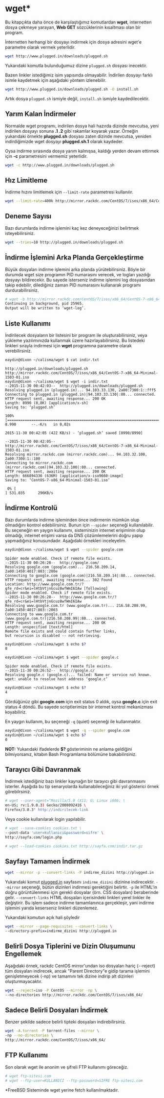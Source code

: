 # wget*

Bu kitapçıkta daha önce de karşılaştığımız komutlardan **wget**, internetten dosya çekmeye yarayan, **Web GET** sözcüklerinin kısaltması olan bir program.

İnternetten herhangi bir dosyayı indirmek için dosya adresini wget'e parametre olarak vermek yeterlidir.

```bash
wget http://www.plugged.in/downloads/plugged.sh
```

Yukarıdaki komutla bulunduğumuz dizine ```plugged.sh``` dosyası inecektir.

Bazen linkler istediğimiz isim yapısında olmayabilir. İndirilen dosyayı farklı isimle kaydetmek için aşağıdaki yöntem izlenebilir.

```bash
wget http://www.plugged.in/downloads/plugged.sh -O install.sh
```

Artık dosya ```plugged.sh``` ismiyle değil, ```install.sh``` ismiyle kaydedilecektir.

## Yarım Kalan İndirmeler

Normalde wget programı, indirilen dosya hali hazırda dizinde mevcutsa, yeni indirilen dosyayı sonuna **.1 .2** gibi rakamlar koyarak yazar. Örneğin yukarıdaki örnekte **plugged.sh** dosyası zaten dizinde mevcutsa, yeniden indirdiğimizde wget dosyayı **plugged.sh.1** olarak kaydeder.

Oysa indirme sırasında dosya yarım kalmışsa, kaldığı yerden devam ettirmek için **-c** parametresini vermemiz yeterlidir.

```bash
wget -c http://www.plugged.in/downloads/plugged.sh
```

## Hız Limitleme

İndirme hızını limitlemek için ```--limit-rate``` parametresi kullanılır.

```bash
wget --limit-rate=400k http://mirror.rackdc.com/CentOS/7/isos/x86_64/CentOS-7-x86_64-Minimal-1503-01.iso
```

## Deneme Sayısı

Bazı durumlarda indirme işlemini kaç kez deneyeceğinizi belirtmek isteyebilirsiniz.

```bash
wget --tries=10 http://plugged.in/downloads/plugged.sh
```

## İndirme İşlemini Arka Planda Gerçekleştirme

Büyük dosyaları indirme işlemini arka planda yürütebilirsiniz. Böyle bir durumda wget size programın PID numarasını verecek, ve logları yazdığı dosyayı bildirecekir. Bu sayede isterseniz indirme işlemini log dosyasından takip edebilir, dilediğiniz zaman PID numarasını kullanarak programı durdurabilirsiniz.

```bash
# wget -b http://mirror.rackdc.com/CentOS/7/isos/x86_64/CentOS-7-x86_64-Minimal-1503-01.iso
Continuing in background, pid 25965.
Output will be written to ‘wget-log’.
```

## Liste Kullanımı

İndirilecek dosyaların bir listesini bir program ile oluşturabilirsiniz, veya yükleme yazılımınızda kullanmak üzere hazırlayabilirsiniz. Bu listedeki linkleri sırayla indirmesi için **wget** programına parametre olarak verebilirsiniz.

```bash
eaydin@dixon ~/calisma/wget $ cat indir.txt
```
```
http://plugged.in/downloads/plugged.sh
http://mirror.rackdc.com/CentOS/7/isos/x86_64/CentOS-7-x86_64-Minimal-1503-01.iso
eaydin@dixon ~/calisma/wget $ wget -i indir.txt 
--2015-11-30 00:42:03--  http://plugged.in/downloads/plugged.sh
Resolving plugged.in (plugged.in)... 94.103.33.130, 2a00:7300:1::fff5
Connecting to plugged.in (plugged.in)|94.103.33.130|:80... connected.
HTTP request sent, awaiting response... 200 OK
Length: 8990 (8,8K) [application/x-sh]
Saving to: ‘plugged.sh’

100%[===============================================================================================>] 8.990       --.-K/s   in 0,02s   

2015-11-30 00:42:05 (422 KB/s) - ‘plugged.sh’ saved [8990/8990]

--2015-11-30 00:42:05--  http://mirror.rackdc.com/CentOS/7/isos/x86_64/CentOS-7-x86_64-Minimal-1503-01.iso
Resolving mirror.rackdc.com (mirror.rackdc.com)... 94.103.32.100, 2a00:7300:1::100
Connecting to mirror.rackdc.com (mirror.rackdc.com)|94.103.32.100|:80... connected.
HTTP request sent, awaiting response... 200 OK
Length: 666894336 (636M) [application/x-iso9660-image]
Saving to: ‘CentOS-7-x86_64-Minimal-1503-01.iso’

 0% [                                                                                                ] 531.035      296KB/s
 ```


## İndirme Kontrolü

Bazı durumlarda indirme işleminden önce indirmenin mümkün olup olmadığını kontrol edebilirsiniz. Bunun için ```--spider``` seçeneği kullanılabilir. Bu seçeneğin en yaygın kullanımı, sisteminizin internet erişiminin olup olmadığı, internet erişimi varsa da DNS çözümlemelerini doğru yapıp yapmadığınız konusundadır. Aşağıdaki örnekleri inceleyelim.

```bash
eaydin@dixon ~/calisma/wget $ wget --spider google.com
```
```
Spider mode enabled. Check if remote file exists.
--2015-11-30 00:26:28--  http://google.com/
Resolving google.com (google.com)... 216.58.209.14, 2a00:1450:4017:803::200e
Connecting to google.com (google.com)|216.58.209.14|:80... connected.
HTTP request sent, awaiting response... 302 Found
Location: http://www.google.com.tr/?gfe_rd=cr&ei=lHtbVtjnGcuz8wfWmI6IAw [following]
Spider mode enabled. Check if remote file exists.
--2015-11-30 00:26:28--  http://www.google.com.tr/?gfe_rd=cr&ei=lHtbVtjnGcuz8wfWmI6IAw
Resolving www.google.com.tr (www.google.com.tr)... 216.58.208.99, 2a00:1450:4017:803::2003
Connecting to www.google.com.tr (www.google.com.tr)|216.58.208.99|:80... connected.
HTTP request sent, awaiting response... 200 OK
Length: unspecified [text/html]
Remote file exists and could contain further links,
but recursion is disabled -- not retrieving.
```
```bash
eaydin@dixon ~/calisma/wget $ echo $?
0
```
```bash
eaydin@dixon ~/calisma/wget $ wget --spider google.c
```
```
Spider mode enabled. Check if remote file exists.
--2015-11-30 00:26:52--  http://google.c/
Resolving google.c (google.c)... failed: Name or service not known.
wget: unable to resolve host address ‘google.c’
```
```bash
eaydin@dixon ~/calisma/wget $ echo $?
4
```

Gördüğünüz gibi **google.com** için exit status 0 aldık, oysa **google.c** için exit status 4 döndü. Bu sayede scriptlerimize bir internet kontrol mekanizması koyabiliriz.

En yaygın kullanım, bu seçeneği ```-q``` (quiet) seçeneği ile kullanmaktır.

```bash
eaydin@dixon ~/calisma/wget $ wget -q --spider google.com
eaydin@dixon ~/calisma/wget $ echo $?
0
```

**NOT:** Yukarıdaki ifadelerde **$?** gösteriminin ne anlama geldiğini bilmiyorsanız, kitabın Bash Programlama bölümüne bakabilirsiniz.

## Tarayıcı Gibi Davranmak

İndirmek istediğiniz bazı linkler kaynağın bir tarayıcı gibi davranmasını isterler. 
Aşağıda bu tip senaryolarda kullanabileceğiniz iki yol gösterici örnek görebilrsiniz.

```bash
# wget --user-agent="Mozilla/5.0 (X11; U; Linux i686; \ 
en-US; rv:1.9.0.3) Gecko/2008092416 \
Firefox/3.0.3" http://indirilecek-link
```

Veya cookie kullanılarak login yapılabilir.

```bash
# wget --save-cookies cookies.txt \
--post-data 'user=kullanici&password=sifre' \
http://sayfa.com/login.php

# wget --load-cookies cookies.txt http://sayfa.com/indir.tar.gz
```

## Sayfayı Tamamen İndirmek

```bash
wget --mirror -p --convert-links -P indirme_dizini http://plugged.in
```

Yukarıdaki komut [plugged.in](http://plugged.in) sayfasını ```indirme_dizini``` dizinine indirecektir. ```--mirror``` seçeneği, bütün dizinleri indirmesi gerektiğini belirtir. ```-p``` ile HTML'in doğru görüntülenmesi için gerekli dosyalar (örn. CSS dosyaları) beraberinde gelir. ```--convert-links``` HTML dosyaları içerisindeki linkleri yerel linkler ile değiştirir. Bu işlem sadece indirme tamamlanınca gerçekleşir, yani indirme işlemini yarıda keserseniz linkleri düzenlemez.

Yukarıdaki komutun açık hali şöyledir

```bash
wget --mirror --page-requisites --convert-links \
--directory-prefix=indirme_dizini http://plugged.in
```

## Belirli Dosya Tiplerini ve Dizin Oluşumunu Engellemek

Aşağıdaki örnek, rackdc CentOS mirror'undan iso dosyaları hariç (--reject) tüm dosyaları indirecek, ancak "Parent Directory"e gidip tarama işlemini genişletmeyecek (-np) ve tamamını tek dizine indirip alt dizinleri oluşturmayacaktır.

```bash
wget --reject=iso -P CentOS --mirror -np \ 
--no-directories http://mirror.rackdc.com/CentOS/7/isos/x86_64/
```

## Sadece Belirli Dosyaları İndirmek

Benzer şekilde sadece belirli tipteki dosyaları indirebilirsiniz.

```bash
wget -A.torrent -P torrent-files --mirror \
-np --no-directories \
http://mirror.rackdc.com/CentOS/7/isos/x86_64/
```

## FTP Kullanımı

Son olarak wget ile anonim ve şifreli FTP kullanımı göreceğiz.

```bash
# wget ftp-sitesi.com
# wget --ftp-user=KULLANICI --ftp-password=SIFRE ftp-sitesi.com
```

*FreeBSD Sisteminde wget yerine fetch kullanılmaktadır.